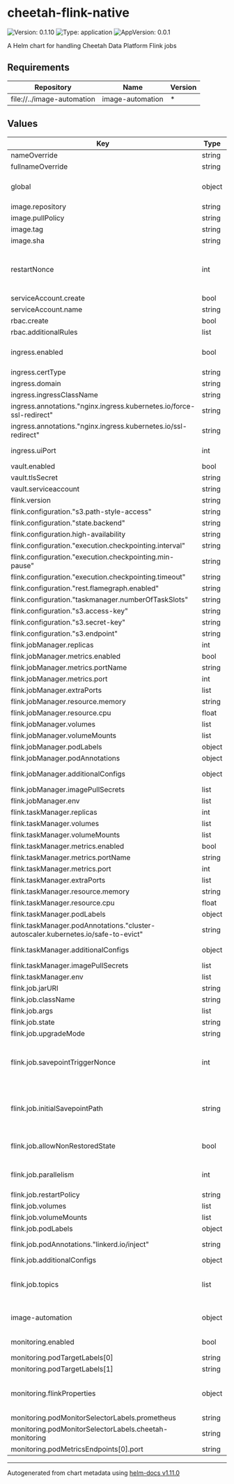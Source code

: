# cheetah-flink-native

![Version: 0.1.10](https://img.shields.io/badge/Version-0.1.10-informational?style=flat-square) ![Type: application](https://img.shields.io/badge/Type-application-informational?style=flat-square) ![AppVersion: 0.0.1](https://img.shields.io/badge/AppVersion-0.0.1-informational?style=flat-square)

A Helm chart for handling Cheetah Data Platform Flink jobs

## Requirements

| Repository | Name | Version |
|------------|------|---------|
| file://../image-automation | image-automation | * |

## Values

| Key | Type | Default | Description |
|-----|------|---------|-------------|
| nameOverride | string | `""` |  |
| fullnameOverride | string | `""` |  |
| global | object | `{"image":{"repository":""},"imagePullSecrets":[]}` | Only used to decrease duplicate configuration of this chart, if image-automation is used as a sub chart. Overrides the local values if given |
| image.repository | string | `"flink"` |  |
| image.pullPolicy | string | `"Always"` |  |
| image.tag | string | `"main"` |  |
| image.sha | string | `""` |  |
| restartNonce | int | `0` | change this to force a restart of the job, see https://nightlies.apache.org/flink/flink-kubernetes-operator-docs-main/docs/custom-resource/job-management/ for more info |
| serviceAccount.create | bool | `true` |  |
| serviceAccount.name | string | `""` |  |
| rbac.create | bool | `true` |  |
| rbac.additionalRules | list | `[]` | Additional rules to add to the role |
| ingress.enabled | bool | `false` | Whether to expose the Flink UI, The UI will be exposed under https://<.ingress.domain>/<release-namespace>/<release-name> by default |
| ingress.certType | string | `"staging"` |  |
| ingress.domain | string | `"flink.cheetah.trifork.dev"` |  |
| ingress.ingressClassName | string | `"nginx"` |  |
| ingress.annotations."nginx.ingress.kubernetes.io/force-ssl-redirect" | string | `"true"` |  |
| ingress.annotations."nginx.ingress.kubernetes.io/ssl-redirect" | string | `"true"` |  |
| ingress.uiPort | int | `8081` | the ui port. Ingress will hit the service on this port |
| vault.enabled | bool | `true` |  |
| vault.tlsSecret | string | `"vault-tls"` |  |
| vault.serviceaccount | string | `"default"` |  |
| flink.version | string | `"v1_14"` | Which Flink version to use |
| flink.configuration."s3.path-style-access" | string | `"true"` |  |
| flink.configuration."state.backend" | string | `"hashmap"` |  |
| flink.configuration.high-availability | string | `"org.apache.flink.kubernetes.highavailability.KubernetesHaServicesFactory"` |  |
| flink.configuration."execution.checkpointing.interval" | string | `"10 minutes"` |  |
| flink.configuration."execution.checkpointing.min-pause" | string | `"10 minutes"` |  |
| flink.configuration."execution.checkpointing.timeout" | string | `"5 minutes"` |  |
| flink.configuration."rest.flamegraph.enabled" | string | `"true"` |  |
| flink.configuration."taskmanager.numberOfTaskSlots" | string | `"2"` |  |
| flink.configuration."s3.access-key" | string | `"vault:secret/data/global/flink/s3/cheetah-flink#accessKey"` |  |
| flink.configuration."s3.secret-key" | string | `"vault:secret/data/global/flink/s3/cheetah-flink#secretKey"` |  |
| flink.configuration."s3.endpoint" | string | `"vault:secret/data/global/flink/s3/cheetah-flink#endpoint"` |  |
| flink.jobManager.replicas | int | `1` |  |
| flink.jobManager.metrics.enabled | bool | `true` | enable metrics ports for jobManager |
| flink.jobManager.metrics.portName | string | `"metrics"` |  |
| flink.jobManager.metrics.port | int | `9249` |  |
| flink.jobManager.extraPorts | list | `[]` |  |
| flink.jobManager.resource.memory | string | `"1Gb"` |  |
| flink.jobManager.resource.cpu | float | `0.5` |  |
| flink.jobManager.volumes | list | `[]` |  |
| flink.jobManager.volumeMounts | list | `[]` |  |
| flink.jobManager.podLabels | object | `{}` |  |
| flink.jobManager.podAnnotations | object | `{}` |  |
| flink.jobManager.additionalConfigs | object | `{}` | Any additional configuration passed to the jobmanager |
| flink.jobManager.imagePullSecrets | list | `[]` |  |
| flink.jobManager.env | list | `[]` |  |
| flink.taskManager.replicas | int | `1` |  |
| flink.taskManager.volumes | list | `[]` |  |
| flink.taskManager.volumeMounts | list | `[]` |  |
| flink.taskManager.metrics.enabled | bool | `true` | enable metrics ports for taskManager |
| flink.taskManager.metrics.portName | string | `"metrics"` |  |
| flink.taskManager.metrics.port | int | `9249` |  |
| flink.taskManager.extraPorts | list | `[]` |  |
| flink.taskManager.resource.memory | string | `"1Gb"` |  |
| flink.taskManager.resource.cpu | float | `0.5` |  |
| flink.taskManager.podLabels | object | `{}` |  |
| flink.taskManager.podAnnotations."cluster-autoscaler.kubernetes.io/safe-to-evict" | string | `"true"` |  |
| flink.taskManager.additionalConfigs | object | `{}` | Any additional configuration passed to the taskmanager |
| flink.taskManager.imagePullSecrets | list | `[]` |  |
| flink.taskManager.env | list | `[]` |  |
| flink.job.jarURI | string | `""` | the path of the job jar |
| flink.job.className | string | `""` | the name of the job class |
| flink.job.args | list | `[]` |  |
| flink.job.state | string | `"running"` | Must be either: running or suspended |
| flink.job.upgradeMode | string | `"savepoint"` | Must be either: savepoint, last_state, stateless |
| flink.job.savepointTriggerNonce | int | `0` | change this to trigger a savepoint manually, see more here: https://nightlies.apache.org/flink/flink-kubernetes-operator-docs-main/docs/custom-resource/job-management/ |
| flink.job.initialSavepointPath | string | `""` | change this to force a manual recovery checkpoint, see more here: https://nightlies.apache.org/flink/flink-kubernetes-operator-docs-main/docs/custom-resource/job-management/ |
| flink.job.allowNonRestoredState | bool | `false` | If this is true, it will ignore the past checkpoints and start anew. Usefull if the job schema has changed. |
| flink.job.parallelism | int | `2` | How many jobs to run in parallel, see more here: https://nightlies.apache.org/flink/flink-docs-master/docs/dev/datastream/execution/parallel/ |
| flink.job.restartPolicy | string | `"Never"` |  |
| flink.job.volumes | list | `[]` |  |
| flink.job.volumeMounts | list | `[]` |  |
| flink.job.podLabels | object | `{}` |  |
| flink.job.podAnnotations."linkerd.io/inject" | string | `"disabled"` | Explicit disable Linkerd proxy injection, as it makes the job hang |
| flink.job.additionalConfigs | object | `{}` | Any additional configuration passed to the job |
| flink.job.topics | list | `[]` | Define the topics this job will consume must be defined as follows - name: <name of variable>   value: <name of topic> ie: - name: input-kafka-topic   value: "sourceTopic" - name: output-kafka-topic   value: "sinkTopic" |
| image-automation | object | `{"enabled":false}` | Settings passed to the image-automation chart, Image-automation is not possible when using image-sha as a tagging strategy |
| monitoring.enabled | bool | `true` | Enable monitoring. Define flinkProperties to define the monitoring properties |
| monitoring.podTargetLabels[0] | string | `"component"` |  |
| monitoring.podTargetLabels[1] | string | `"cluster"` |  |
| monitoring.flinkProperties | object | `{"metrics.reporter.prom.class":"org.apache.flink.metrics.prometheus.PrometheusReporter","metrics.reporter.prom.port":"9249","metrics.reporters":"prom"}` | Define which monitoring system to use, See more here: https://nightlies.apache.org/flink/flink-docs-master/docs/deployment/metric_reporters/ |
| monitoring.podMonitorSelectorLabels.prometheus | string | `"cluster-metrics"` |  |
| monitoring.podMonitorSelectorLabels.cheetah-monitoring | string | `"true"` |  |
| monitoring.podMetricsEndpoints[0].port | string | `"metrics"` |  |

----------------------------------------------
Autogenerated from chart metadata using [helm-docs v1.11.0](https://github.com/norwoodj/helm-docs/releases/v1.11.0)
